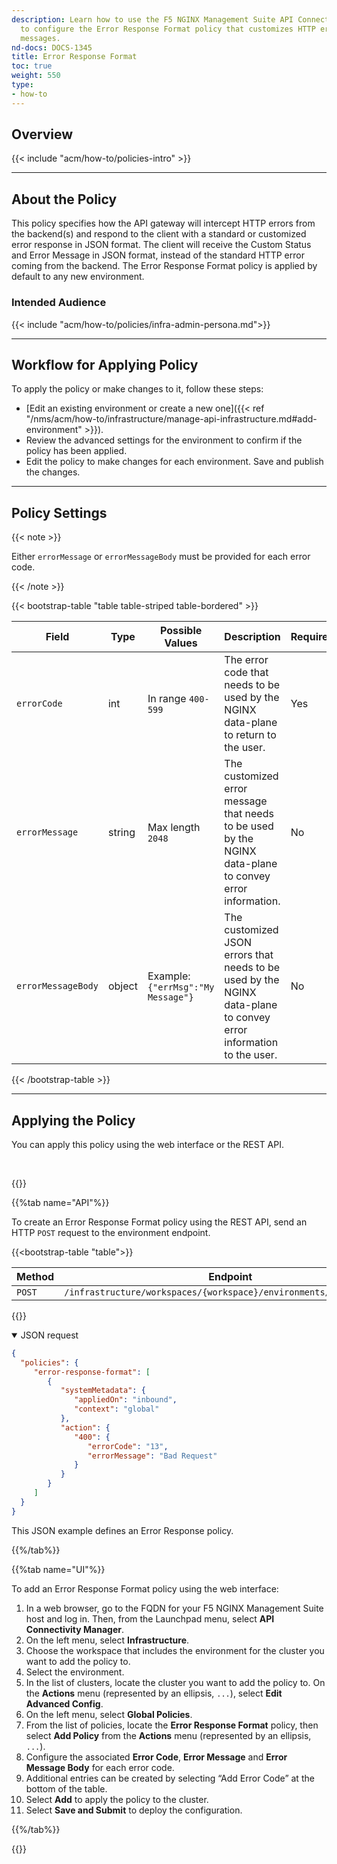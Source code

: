 ```yaml
---
description: Learn how to use the F5 NGINX Management Suite API Connectivity Manager
  to configure the Error Response Format policy that customizes HTTP error codes and
  messages.
nd-docs: DOCS-1345
title: Error Response Format
toc: true
weight: 550
type:
- how-to
---
```


## Overview

{{< include "acm/how-to/policies-intro" >}}

---

## About the Policy

This policy specifies how the API gateway will intercept HTTP errors from the backend(s) and respond to the client with a standard or customized error response in JSON format.
The client will receive the Custom Status and Error Message in JSON format, instead of the standard HTTP error coming from the backend.
The Error Response Format policy is applied by default to any new environment.

### Intended Audience

{{< include "acm/how-to/policies/infra-admin-persona.md">}}

---

## Workflow for Applying Policy

To apply the policy or make changes to it, follow these steps:

- [Edit an existing environment or create a new one]({{< ref "/nms/acm/how-to/infrastructure/manage-api-infrastructure.md#add-environment" >}}).
- Review the advanced settings for the environment to confirm if the policy has been applied.
- Edit the policy to make changes for each environment. Save and publish the changes.

---

## Policy Settings

{{< note >}}

Either `errorMessage` or `errorMessageBody` must be provided for each error code.

{{< /note >}}

{{< bootstrap-table "table table-striped table-bordered" >}}

| Field                  | Type    | Possible Values                    | Description                                                                                                         | Required | Default Value |
|------------------------|---------|------------------------------------|---------------------------------------------------------------------------------------------------------------------|----------|---------------|
| `errorCode`            | int     | In range `400-599`                 | The error code that needs to be used by the NGINX data-plane to return to the user.                                 | Yes      | N/A           |
| `errorMessage`         | string  | Max length `2048`                  | The customized error message that needs to be used by the NGINX data-plane to convey error information.             | No       | N/A           |
| `errorMessageBody`     | object  | Example: `{"errMsg":"My Message"}` | The customized JSON errors that needs to be used by the NGINX data-plane to convey error information to the user.   | No       | N/A           |

{{< /bootstrap-table >}}

---

## Applying the Policy

You can apply this policy using the web interface or the REST API.

<br>

{{<tabs name="add_error_response_format_policy">}}

{{%tab name="API"%}}

To create an Error Response Format policy using the REST API, send an HTTP `POST` request to the environment endpoint.

{{<bootstrap-table "table">}}

| Method | Endpoint                                                            |
|--------|---------------------------------------------------------------------|
| `POST` | `/infrastructure/workspaces/{workspace}/environments/{environment}` |

{{</bootstrap-table>}}

<details open>
<summary>JSON request</summary>

```json
{
  "policies": {
     "error-response-format": [
        {
           "systemMetadata": {
              "appliedOn": "inbound",
              "context": "global"
           },
           "action": {
              "400": {
                 "errorCode": "13",
                 "errorMessage": "Bad Request"
              }
           }
        }
     ]
  }
}
```

This JSON example defines an Error Response policy.

</details>

{{%/tab%}}

{{%tab name="UI"%}}

To add an Error Response Format policy using the web interface:

1. In a web browser, go to the FQDN for your F5 NGINX Management Suite host and log in. Then, from the Launchpad menu, select **API Connectivity Manager**.
1. On the left menu, select **Infrastructure**.
1. Choose the workspace that includes the environment for the cluster you want to add the policy to.
1. Select the environment.
1. In the list of clusters, locate the cluster you want to add the policy to. On the **Actions** menu (represented by an ellipsis, `...`), select **Edit Advanced Config**.
1. On the left menu, select **Global Policies**.
1. From the list of policies, locate the **Error Response Format** policy, then select **Add Policy** from the **Actions** menu (represented by an ellipsis, `...`).
1. Configure the associated **Error Code**, **Error Message** and **Error Message Body** for each error code.
1. Additional entries can be created by selecting “Add Error Code” at the bottom of the table.
1. Select **Add** to apply the policy to the cluster.
1. Select **Save and Submit** to deploy the configuration.

{{%/tab%}}

{{</tabs>}}
